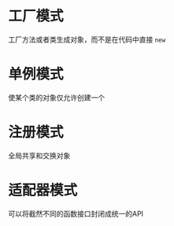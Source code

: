 # 工厂模式

工厂方法或者类生成对象，而不是在代码中直接 `new`



# 单例模式

使某个类的对象仅允许创建一个



# 注册模式

全局共享和交换对象



# 适配器模式

可以将截然不同的函数接口封闭成统一的API